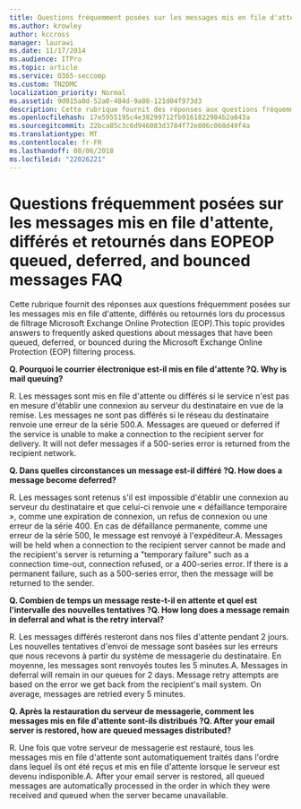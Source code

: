 ```yaml
---
title: Questions fréquemment posées sur les messages mis en file d'attente, différés et retournés dans EOP
ms.author: krowley
author: kccross
manager: laurawi
ms.date: 11/17/2014
ms.audience: ITPro
ms.topic: article
ms.service: O365-seccomp
ms.custom: TN2DMC
localization_priority: Normal
ms.assetid: 9d015a0d-52a0-484d-9a08-121d04f973d3
description: Cette rubrique fournit des réponses aux questions fréquemment posées sur les messages mis en file d'attente, différés ou retournés lors du processus de filtrage Microsoft Exchange Online Protection (EOP).
ms.openlocfilehash: 17e5955195c4e38299712fb9161822984b2a643a
ms.sourcegitcommit: 22bca85c3c6d946083d3784f72e886c068d49f4a
ms.translationtype: MT
ms.contentlocale: fr-FR
ms.lasthandoff: 08/06/2018
ms.locfileid: "22026221"
---
```

# <a name="eop-queued-deferred-and-bounced-messages-faq"></a><span data-ttu-id="26b2d-103">Questions fréquemment posées sur les messages mis en file d'attente, différés et retournés dans EOP</span><span class="sxs-lookup"><span data-stu-id="26b2d-103">EOP queued, deferred, and bounced messages FAQ</span></span>

<span data-ttu-id="26b2d-104">Cette rubrique fournit des réponses aux questions fréquemment posées sur les messages mis en file d'attente, différés ou retournés lors du processus de filtrage Microsoft Exchange Online Protection (EOP).</span><span class="sxs-lookup"><span data-stu-id="26b2d-104">This topic provides answers to frequently asked questions about messages that have been queued, deferred, or bounced during the Microsoft Exchange Online Protection (EOP) filtering process.</span></span>
  
 <span data-ttu-id="26b2d-105">**Q. Pourquoi le courrier électronique est-il mis en file d'attente ?**</span><span class="sxs-lookup"><span data-stu-id="26b2d-105">**Q. Why is mail queuing?**</span></span>
  
<span data-ttu-id="26b2d-p101">R. Les messages sont mis en file d'attente ou différés si le service n'est pas en mesure d'établir une connexion au serveur du destinataire en vue de la remise. Les messages ne sont pas différés si le réseau du destinataire renvoie une erreur de la série 500.</span><span class="sxs-lookup"><span data-stu-id="26b2d-p101">A. Messages are queued or deferred if the service is unable to make a connection to the recipient server for delivery. It will not defer messages if a 500-series error is returned from the recipient network.</span></span>
  
 <span data-ttu-id="26b2d-109">**Q. Dans quelles circonstances un message est-il différé ?**</span><span class="sxs-lookup"><span data-stu-id="26b2d-109">**Q. How does a message become deferred?**</span></span>
  
<span data-ttu-id="26b2d-p102">R. Les messages sont retenus s'il est impossible d'établir une connexion au serveur du destinataire et que celui-ci renvoie une « défaillance temporaire », comme une expiration de connexion, un refus de connexion ou une erreur de la série 400. En cas de défaillance permanente, comme une erreur de la série 500, le message est renvoyé à l'expéditeur.</span><span class="sxs-lookup"><span data-stu-id="26b2d-p102">A. Messages will be held when a connection to the recipient server cannot be made and the recipient's server is returning a "temporary failure" such as a connection time-out, connection refused, or a 400-series error. If there is a permanent failure, such as a 500-series error, then the message will be returned to the sender.</span></span>
  
 <span data-ttu-id="26b2d-113">**Q. Combien de temps un message reste-t-il en attente et quel est l'intervalle des nouvelles tentatives ?**</span><span class="sxs-lookup"><span data-stu-id="26b2d-113">**Q. How long does a message remain in deferral and what is the retry interval?**</span></span>
  
<span data-ttu-id="26b2d-p103">R. Les messages différés resteront dans nos files d'attente pendant 2 jours. Les nouvelles tentatives d'envoi de message sont basées sur les erreurs que nous recevons à partir du système de messagerie du destinataire. En moyenne, les messages sont renvoyés toutes les 5 minutes.</span><span class="sxs-lookup"><span data-stu-id="26b2d-p103">A. Messages in deferral will remain in our queues for 2 days. Message retry attempts are based on the error we get back from the recipient's mail system. On average, messages are retried every 5 minutes.</span></span>
  
 <span data-ttu-id="26b2d-118">**Q. Après la restauration du serveur de messagerie, comment les messages mis en file d'attente sont-ils distribués ?**</span><span class="sxs-lookup"><span data-stu-id="26b2d-118">**Q. After your email server is restored, how are queued messages distributed?**</span></span>
  
<span data-ttu-id="26b2d-p104">R. Une fois que votre serveur de messagerie est restauré, tous les messages mis en file d'attente sont automatiquement traités dans l'ordre dans lequel ils ont été reçus et mis en file d'attente lorsque le serveur est devenu indisponible.</span><span class="sxs-lookup"><span data-stu-id="26b2d-p104">A. After your email server is restored, all queued messages are automatically processed in the order in which they were received and queued when the server became unavailable.</span></span> 
  

